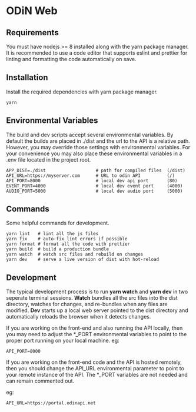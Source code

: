 # ODiN Web

## Requirements

You must have nodejs >= 8 installed along with the yarn package manager. It is recommended to use a code editor that supports eslint and prettier for linting and formatting the code automatically on save.

## Installation

Install the required dependencies with yarn package manager.

```
yarn
```

## Environmental Variables

The build and dev scripts accept several environmental variables. By default the builds are placed in ./dist and the url to the API is a relative path. However, you may override those settings with environmental variables. For your convenience you may also place these environmental variables in a .env file located in the project root.

```
APP_DIST=./dist                   # path for compiled files  (/dist)
API_URL=https://myserver.com      # URL to odin API          (/)
API_PORT=8000                     # local dev api port       (80)
EVENT_PORT=4000                   # local dev event port     (4000)
AUDIO_PORT=5000                   # local dev audio port     (5000)
```

## Commands

Some helpful commands for development.

```
yarn lint   # lint all the js files
yarn fix    # auto-fix lint errors if possible
yarn format # format all the code with prettier
yarn build  # build a production bundle
yarn watch  # watch src files and rebuild on changes
yarn dev    # serve a live version of dist with hot-reload
```

## Development

The typical development process is to run **yarn watch** and **yarn dev** in two seperate terminal sessions. **Watch** bundles all the src files into the dist directory, watches for changes, and re-bundles when any files are modified. **Dev** starts up a local web server pointed to the dist directory and automatically reloads the browser when it detects changes.

If you are working on the front-end and also running the API locally, then you may need to adjust the \*\_PORT environmental variables to point to the proper port running on your local machine.
eg:

```
API_PORT=8000
```

If you are working on the front-end code and the API is hosted remotely, then you should change the API_URL environmental parameter to point to your remote instance of the API. The \*\_PORT variables are not needed and can remain commented out.

eg:

```
API_URL=https://portal.odinapi.net
```
